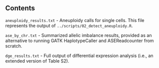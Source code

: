 ## Contents

`aneuploidy_results.txt`  -  Aneuploidy calls for single cells. This file represents the output of `../scripts/02_detect_aneuploidy.R`.

`ase_by_chr.txt`  -  Summarized allelic imbalance results, provided as an alternative to running GATK HaplotypeCaller and ASEReadcounter from scratch.

`dge_results.txt`  -  Full output of differential expression analysis (i.e., an extended version of Table S2). 
